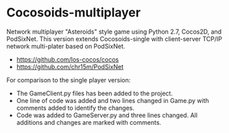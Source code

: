 # Cocosoids-multiplayer
Network multiplayer "Asteroids" style game using Python 2.7, Cocos2D, and PodSixNet.
This version extends Cocosoids-single with client-server TCP/IP network multi-plater based on PodSixNet. 

- https://github.com/los-cocos/cocos
- https://github.com/chr15m/PodSixNet

For comparison to the single player version:

- The GameClient.py files has been added to the project.
- One line of code was added and two lines changed in Game.py with comments added to identify the changes.
- Code was added to GameServer.py and three lines changed. All additions and changes are marked with comments.
